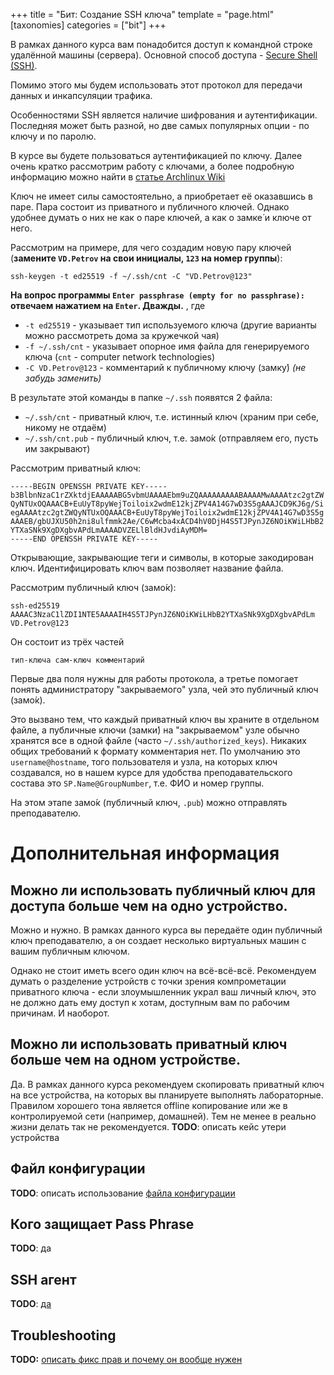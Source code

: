 +++
title = "Бит: Создание SSH ключа"
template = "page.html"
[taxonomies]
categories = ["bit"]
+++

В рамках данного курса вам понадобится доступ к командной строке удалённой машины (сервера).
Основной способ доступа - [Secure Shell (SSH)](https://ru.wikipedia.org/wiki/SSH).

Помимо этого мы будем использовать этот протокол для передачи данных и инкапсуляции трафика.

Особенностями SSH является наличие шифрования и аутентификации.
Последняя может быть разной, но две самых популярных опции - по ключу и по паролю.

В курсе вы будете пользоваться аутентификацией по ключу. Далее очень кратко рассмотрим работу с ключами, а более подробную информацию можно найти в [статье Archlinux Wiki](https://wiki.archlinux.org/index.php/SSH_keys)

Ключ не имеет силы самостоятельно, а приобретает её оказавшись в паре.
Пара состоит из приватного и публичного ключей.
Однако удобнее думать о них не как о паре ключей, а как о замке́ и ключе от него.

Рассмотрим на примере, для чего создадим новую пару ключей (**замените `VD.Petrov` на свои инициалы, `123` на номер группы**):
```
ssh-keygen -t ed25519 -f ~/.ssh/cnt -C "VD.Petrov@123"
```

**На вопрос программы `Enter passphrase (empty for no passphrase):` отвечаем нажатием на `Enter`. Дважды.**
, где

* `-t ed25519` - указывает тип используемого ключа (другие варианты можно рассмотреть дома за кружечкой чая)
* `-f ~/.ssh/cnt` - указывает опорное имя файла для генерируемого ключа (`cnt` - computer network technologies)
* `-C VD.Petrov@123` - комментарий к публичному ключу (замку́) *(не забудь заменить)*

В результате этой команды в папке `~/.ssh` появятся 2 файла:

* `~/.ssh/cnt` - приватный ключ, т.е. истинный ключ (храним при себе, никому не отдаём)
* `~/.ssh/cnt.pub` - публичный ключ, т.е. замо́к (отправляем его, пусть им закрывают)

Рассмотрим приватный ключ:
```
-----BEGIN OPENSSH PRIVATE KEY-----
b3BlbnNzaC1rZXktdjEAAAAABG5vbmUAAAAEbm9uZQAAAAAAAAABAAAAMwAAAAtzc2gtZW
QyNTUxOQAAACB+EuUyT8pyWejToiloix2wdmE12kjZPV4A14G7wD3S5gAAAJCD9KJ6g/Si
egAAAAtzc2gtZWQyNTUxOQAAACB+EuUyT8pyWejToiloix2wdmE12kjZPV4A14G7wD3S5g
AAAEB/gbUJXU50h2ni8ulfmmk2Ae/C6wMcba4xACD4hV0DjH4S5TJPynJZ6NOiKWiLHbB2
YTXaSNk9XgDXgbvAPdLmAAAADVZELlBldHJvdiAyMDM=
-----END OPENSSH PRIVATE KEY-----
```

Открывающие, закрывающие теги и символы, в которые закодирован ключ.
Идентифицировать ключ вам позволяет название файла.

Рассмотрим публичный ключ (замо́к):
```
ssh-ed25519 AAAAC3NzaC1lZDI1NTE5AAAAIH4S5TJPynJZ6NOiKWiLHbB2YTXaSNk9XgDXgbvAPdLm VD.Petrov@123
```
Он состоит из трёх частей
```
тип-ключа сам-ключ комментарий
```

Первые два поля нужны для работы протокола, а третье помогает понять администратору "закрываемого" узла, чей это публичный ключ (замо́к).

Это вызвано тем, что каждый приватный ключ вы храните в отдельном файле, а публичные ключи (замки́) на "закрываемом" узле обычно хранятся все в одной файле (часто `~/.ssh/authorized_keys`).
Никаких общих требований к формату комментария нет.
По умолчанию это `username@hostname`, того пользователя и узла, на которых ключ создавался, но в нашем курсе для удобства преподавательского состава это `SP.Name@GroupNumber`, т.е. ФИО и номер группы.

На этом этапе замо́к (публичный ключ, `.pub`) можно отправлять преподавателю.

# Дополнительная информация

## Можно ли использовать публичный ключ для доступа больше чем на одно устройство.
Можно и нужно.
В рамках данного курса вы передаёте один публичный ключ преподавателю, а он создает несколько виртуальных машин с вашим публичным ключом.

Однако не стоит иметь всего один ключ на всё-всё-всё.
Рекомендуем думать о разделение устройств с точки зрения компрометации приватного ключа - если злоумышленник украл ваш личный ключ, это не должно дать ему доступ к хотам, доступным вам по рабочим причинам.
И наоборот.

## Можно ли использовать приватный ключ больше чем на одном устройстве.
Да.
В рамках данного курса рекомендуем скопировать приватный ключ на все устройства, на которых вы планируете выполнять лабораторные.
Правилом хорошего тона является offline копирование или же в контролируемой сети (например, домашней).
Тем не менее в реально жизни делать так не рекомендуется.
**TODO**: описать кейс утери устройства

## Файл конфигурации
**TODO**: описать использование [файла конфигурации](https://linux.die.net/man/5/ssh_config)

## Кого защищает Pass Phrase
**TODO**: да

## SSH агент
**TODO**: [да](https://wiki.archlinux.org/index.php/SSH_keys#SSH_agents)

## Troubleshooting
**TODO:** [описать фикс прав и почему он вообще нужен](https://wiki.archlinux.org/index.php/SSH_keys#Key_ignored_by_the_server)
